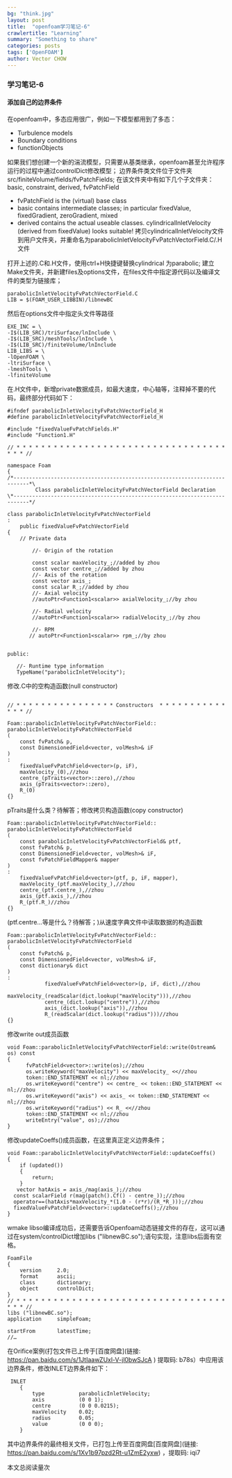 ```yaml
---
bg: "think.jpg"
layout: post
title:  "openfoam学习笔记-6"
crawlertitle: "Learning"
summary: "Something to share"
categories: posts
tags: ['OpenFOAM']
author: Vector CHOW
---
```

<script type="text/x-mathjax-config">
    MathJax.Hub.Config({
      tex2jax: {
        skipTags: ['script', 'noscript', 'style', 'textarea', 'pre'],
        inlineMath: [['$','$']]
      }
    });
  </script>
  <script src="https://cdn.mathjax.org/mathjax/latest/MathJax.js?config=TeX-AMS-MML_HTMLorMML" type="text/javascript"></script>
  
### 学习笔记-6
#### 添加自己的边界条件

在openfoam中，多态应用很广，例如一下模型都用到了多态：
+ Turbulence models
+ Boundary conditions
+ functionObjects

如果我们想创建一个新的湍流模型，只需要从基类继承，openfoam甚至允许程序运行的过程中通过controlDict修改模型；
边界条件类文件位于文件夹src/finiteVolume/fields/fvPatchFields; 在该文件夹中有如下几个子文件夹：basic, constraint, derived, fvPatchField
+ fvPatchField is the (virtual) base class
+ basic contains intermediate classes; in particular fixedValue, fixedGradient, zeroGradient, mixed
+ derived contains the actual useable classes. cylindricalInletVelocity (derived from fixedValue) looks suitable!
拷贝cylindricalInletVelocity文件到用户文件夹，并重命名为parabolicInletVelocityFvPatchVectorField.C/.H文件




打开上述的.C和.H文件，使用ctrl+H快捷键替换cylindrical 为parabolic; 建立Make文件夹，并新建files及options文件，在files文件中指定源代码以及编译文件的类型为链接库；

```
parabolicInletVelocityFvPatchVectorField.C
LIB = $(FOAM_USER_LIBBIN)/libnewBC
```

然后在options文件中指定头文件等路径

```
EXE_INC = \
-I$(LIB_SRC)/triSurface/lnInclude \
-I$(LIB_SRC)/meshTools/lnInclude \
-I$(LIB_SRC)/finiteVolume/lnInclude
LIB_LIBS = \
-lOpenFOAM \
-ltriSurface \
-lmeshTools \
-lfiniteVolume
```

在.H文件中，新增private数据成员，如最大速度，中心轴等，注释掉不要的代码，最终部分代码如下：

```
#ifndef parabolicInletVelocityFvPatchVectorField_H
#define parabolicInletVelocityFvPatchVectorField_H

#include "fixedValueFvPatchFields.H"
#include "Function1.H"

// * * * * * * * * * * * * * * * * * * * * * * * * * * * * * * * * * * * * * //

namespace Foam
{
/*---------------------------------------------------------------------------*\
         Class parabolicInletVelocityFvPatchVectorField Declaration
\*---------------------------------------------------------------------------*/

class parabolicInletVelocityFvPatchVectorField
:
    public fixedValueFvPatchVectorField
{
    // Private data

        //- Origin of the rotation
        
        const scalar maxVelocity_;//added by zhou
        const vector centre_;//added by zhou
        //- Axis of the rotation
        const vector axis_;
        const scalar R_;//added by zhou
        //- Axial velocity
        //autoPtr<Function1<scalar>> axialVelocity_;//by zhou

        //- Radial velocity
        //autoPtr<Function1<scalar>> radialVelocity_;//by zhou

        //- RPM
       // autoPtr<Function1<scalar>> rpm_;//by zhou


public:

   //- Runtime type information
   TypeName("parabolicInletVelocity");
```

修改.C中的空构造函数(null constructor)
```

// * * * * * * * * * * * * * * * * Constructors  * * * * * * * * * * * * * * //

Foam::parabolicInletVelocityFvPatchVectorField::
parabolicInletVelocityFvPatchVectorField
(
    const fvPatch& p,
    const DimensionedField<vector, volMesh>& iF
)
:
    fixedValueFvPatchField<vector>(p, iF),
    maxVelocity_(0),//zhou
    centre_(pTraits<vector>::zero),//zhou
    axis_(pTraits<vector>::zero),
    R_(0)
{}
```

pTraits是什么类？待解答；修改拷贝构造函数(copy constructor)

```
Foam::parabolicInletVelocityFvPatchVectorField::
parabolicInletVelocityFvPatchVectorField
(
    const parabolicInletVelocityFvPatchVectorField& ptf,
    const fvPatch& p,
    const DimensionedField<vector, volMesh>& iF,
    const fvPatchFieldMapper& mapper
)
:
    fixedValueFvPatchField<vector>(ptf, p, iF, mapper),
    maxVelocity_(ptf.maxVelocity_),//zhou
    centre_(ptf.centre_),//zhou
    axis_(ptf.axis_),//zhou
    R_(ptf.R_)//zhou
{}
```
(ptf.centre...等是什么？待解答；)从速度字典文件中读取数据的构造函数
```
Foam::parabolicInletVelocityFvPatchVectorField::
parabolicInletVelocityFvPatchVectorField
(
    const fvPatch& p,
    const DimensionedField<vector, volMesh>& iF,
    const dictionary& dict
)
:
            fixedValueFvPatchField<vector>(p, iF, dict),//zhou
            maxVelocity_(readScalar(dict.lookup("maxVelocity"))),//zhou
            centre_(dict.lookup("centre")),//zhou
            axis_(dict.lookup("axis")),//zhou
            R_(readScalar(dict.lookup("radius")))//zhou
{}
```
修改write out成员函数
```
void Foam::parabolicInletVelocityFvPatchVectorField::write(Ostream& os) const
{
      fvPatchField<vector>::write(os);//zhou
      os.writeKeyword("maxVelocity") << maxVelocity_ <<//zhou
      token::END_STATEMENT << nl;//zhou
      os.writeKeyword("centre") << centre_ << token::END_STATEMENT << nl;//zhou
      os.writeKeyword("axis") << axis_ << token::END_STATEMENT << nl;//zhou
      os.writeKeyword("radius") << R_ <<//zhou
      token::END_STATEMENT << nl;//zhou
      writeEntry("value", os);//zhou
}
```
修改updateCoeffs()成员函数，在这里真正定义边界条件；
```
void Foam::parabolicInletVelocityFvPatchVectorField::updateCoeffs()
{
    if (updated())
    {
        return;
    }
   vector hatAxis = axis_/mag(axis_);//zhou
  const scalarField r(mag(patch().Cf() - centre_));//zhou
  operator==(hatAxis*maxVelocity_*(1.0 - (r*r)/(R_*R_)));//zhou
  fixedValueFvPatchField<vector>::updateCoeffs();//zhou
}
```
wmake libso编译成功后，还需要告诉Openfoam动态链接文件的存在，这可以通过在system/controlDict增加libs ("libnewBC.so");语句实现，注意libs后面有空格。


```
FoamFile
{
    version     2.0;
    format      ascii;
    class       dictionary;
    object      controlDict;
}
// * * * * * * * * * * * * * * * * * * * * * * * * * * * * * * * * * * * * * //
libs ("libnewBC.so");
application     simpleFoam;

startFrom       latestTime;
//…
```

在Orifice案例(打包文件已上传于[百度网盘](链接: https://pan.baidu.com/s/1JtIaawZUxl-V-jl0bwSJcA )  提取码: b78s）中应用该边界条件，修改INLET边界条件如下：
```
 INLET
    {
        type           parabolicInletVelocity;
        axis           (0 0 1);
        centre         (0 0 0.0215);
        maxVelocity    0.02;
        radius         0.05;
        value          (0 0 0);
    }
```
其中边界条件的最终相关文件，已打包上传至百度网盘[百度网盘](链接: https://pan.baidu.com/s/1Xv1b97pzd2Rt-u1ZmE2yxw) ，提取码: iqi7

 <span id="busuanzi_container_page_pv">
  本文总阅读量<span id="busuanzi_value_page_pv"></span>次
</span>

